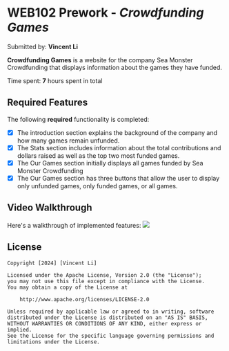 # WEB102 Prework - *Crowdfunding Games*

Submitted by: **Vincent Li**

**Crowdfunding Games** is a website for the company Sea Monster Crowdfunding that displays information about the games they have funded.

Time spent: **7** hours spent in total

## Required Features

The following **required** functionality is completed:

* [x] The introduction section explains the background of the company and how many games remain unfunded.
* [x] The Stats section includes information about the total contributions and dollars raised as well as the top two most funded games.
* [x] The Our Games section initially displays all games funded by Sea Monster Crowdfunding
* [x] The Our Games section has three buttons that allow the user to display only unfunded games, only funded games, or all games.

<!-- The following **optional** features are implemented:

* [ ] List anything else that you can get done to improve the app functionality! -->

## Video Walkthrough

Here's a walkthrough of implemented features:
![](https://i.imgur.com/BNuk5aK.gif)

<!-- Replace this with whatever GIF tool you used! -->
<!-- GIF created with Kap -->
<!-- Recommended tools:
[Kap](https://getkap.co/) for macOS
[ScreenToGif](https://www.screentogif.com/) for Windows
[peek](https://github.com/phw/peek) for Linux. -->

<!-- ## Notes

Describe any challenges encountered while building the app. -->

## License

    Copyright [2024] [Vincent Li]

    Licensed under the Apache License, Version 2.0 (the "License");
    you may not use this file except in compliance with the License.
    You may obtain a copy of the License at

        http://www.apache.org/licenses/LICENSE-2.0

    Unless required by applicable law or agreed to in writing, software
    distributed under the License is distributed on an "AS IS" BASIS,
    WITHOUT WARRANTIES OR CONDITIONS OF ANY KIND, either express or implied.
    See the License for the specific language governing permissions and
    limitations under the License.
